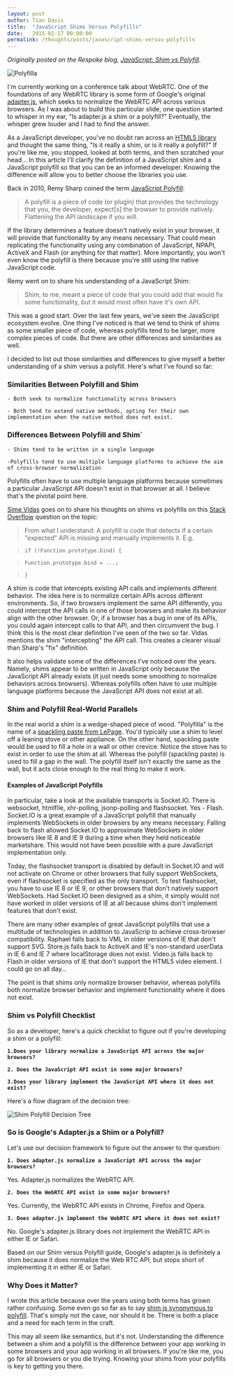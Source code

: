 ```yaml
---
layout: post
author: Tian Davis
title:  "JavaScript Shims Versus Polyfills"
date:   2015-02-17 00:00:00
permalink: /thoughts/posts/javascript-shims-versus-polyfills
---
```


*Originally posted on the Respoke blog, [JavaScript: Shim vs Polyfill](https://blog.respoke.io/post/111278536998/javascript-shim-vs-polyfill).*

![Polyfilla](/images/polyfilla.jpg)


I'm currently working on a conference talk about WebRTC. One of the foundations of any WebRTC library is some form of Google's original [adapter.js](https://code.google.com/p/webrtc/source/browse/trunk/samples/js/base/adapter.js?r=3905), which seeks to normalize the WebRTC API across various browsers. As I was about to build this particular slide, one question started to whisper in my ear, "Is adapter.js a shim or a polyfill?" Eventually, the whisper grew louder and I had to find the answer.

As a JavaScript developer, you've no doubt ran across an [HTML5 library](https://github.com/Modernizr/Modernizr/wiki/HTML5-Cross-browser-Polyfills) and thought the same thing, "Is it really a shim, or is it really a polyfill?" If you're like me, you stopped, looked at both terms, and then scratched your head… In this article I'll clarify the definition of a JavaScript shim and a JavaScript polyfill so that you can be an informed developer. Knowing the difference will allow you to better choose the libraries you use.

Back in 2010, Remy Sharp coined the term [JavaScript Polyfill](https://remysharp.com/2010/10/08/what-is-a-polyfill):

> A polyfill is a piece of code (or plugin) that provides the technology that you, the developer, expect[s] the browser to provide natively. Flattening the API landscape if you will.

If the library determines a feature doesn't natively exist in your browser, it will provide that functionality by any means necessary. That could mean replicating the functionality using any combination of JavaScript, NPAPI, ActiveX and Flash (or anything for that matter). More importantly, you won't even know the polyfill is there because you're still using the native JavaScript code.

Remy went on to share his understanding of a JavaScript Shim:

> Shim, to me, meant a piece of code that you could add that would fix some functionality, but it would most often have it's own API.  

This was a good start. Over the last few years, we've seen the JavaScript ecosystem evolve. One thing I've noticed is that we tend to think of shims as some smaller piece of code, whereas polyfills tend to be larger, more complex pieces of code. But there are other differences and similarities as well.

I decided to list out those similarities and differences to give myself a better understanding of a shim versus a polyfill. Here's what I've found so far:


### Similarities Between Polyfill and Shim

`- Both seek to normalize functionality across browsers`

`- Both tend to extend native methods, opting for their own implementation when the native method does not exist.`


### Differences Between Polyfill and Shim`

`- Shims tend to be written in a single language`

`-Polyfills tend to use multiple language platforms to achieve the aim of cross-browser normalization`

Polyfills often have to use multiple language platforms because sometimes a particular JavaScript API doesn't exist in that browser at all. I believe that's the pivotal point here.

[Sime Vidas](https://twitter.com/simevidas) goes on to share his thoughts on shims vs polyfills on this [Stack Overflow](https://stackoverflow.com/questions/6599815/what-is-the-difference-between-a-shim-and-a-polyfill/17331540#17331540) question on the topic:

> From what I understand:
> A polyfill is code that detects if a certain "expected" API is missing and manually implements it. E.g.

> `if (!Function.prototype.bind) {`

> `Function.prototype.bind = ...;`

> `}`

A shim is code that intercepts existing API calls and implements different behavior. The idea here is to normalize certain APIs across different environments. So, if two browsers implement the same API differently, you could intercept the API calls in one of those browsers and make its behavior align with the other browser. Or, if a browser has a bug in one of its APIs, you could again intercept calls to that API, and then circumvent the bug.
I think this is the most clear definition I've seen of the two so far. Vidas mentions the shim "intercepting" the API call. This creates a clearer visual than Sharp's "fix" definition.

It also helps validate some of the differences I've noticed over the years. Namely, shims appear to be written in JavaScript only because the JavaScript API already exists (it just needs some smoothing to normalize behaviors across browsers). Whereas polyfills often have to use multiple language platforms because the JavaScript API does not exist at all.


### Shim and Polyfill Real-World Parallels

In the real world a shim is a wedge-shaped piece of wood. "Polyfilla" is the name of a [spackling paste from LePage](https://www.lepageproducts.com/ProductDetail.aspx?pid=101). You'd typically use a shim to level off a leaning stove or other appliance. On the other hand, spackling paste would be used to fill a hole in a wall or other crevice. Notice the stove has to exist in order to use the shim at all. Whereas the polyfill (spackling paste) is used to fill a gap in the wall. The polyfill itself isn't exactly the same as the wall, but it acts close enough to the real thing to make it work.


#### Examples of JavaScript Polyfills

In particular, take a look at the available transports is Socket.IO. There is websocket, htmlfile, xhr-polling, jsonp-polling and flashsocket. Yes - Flash. Socket.IO is a great example of a JavaScript polyfill that manually implements WebSockets in older browsers by any means necessary. Falling back to flash allowed Socket.IO to approximate WebSockets in older browsers like IE 8 and IE 9 during a time when they held noticeable marketshare. This would not have been possible with a pure JavaScript implementation only.

Today, the flashsocket transport is disabled by default in Socket.IO and will not activate on Chrome or other browsers that fully support WebSockets, even if flashsocket is specified as the only transport. To test flashsocket, you have to use IE 8 or IE 9, or other browsers that don't natively support WebSockets. Had Socket.IO been designed as a shim, it simply would not have worked in older versions of IE at all because shims don't implement features that don't exist.

There are many other examples of great JavaScript polyfills that use a multitude of technologies in addition to JavaScrip to achieve cross-browser compatibility. Raphael falls back to VML in older versions of IE that don't support SVG. Store.js falls back to ActiveX and IE's non-standard userData in IE 6 and IE 7 where localStorage does not exist. Video.js falls back to Flash in older versions of IE that don't support the HTML5 video element. I could go on all day…

The point is that shims only normalize browser behavior, whereas polyfills both normalize browser behavior and implement functionality where it does not exist.


### Shim vs Polyfill Checklist

So as a developer, here's a quick checklist to figure out if you're developing a shim or a polyfill:

**`1.Does your library normalize a JavaScript API across the major browsers?`**

**`2. Does the JavaScript API exist in some major browsers?`**

**`3.Does your library implement the JavaScript API where it does not exist?`**

Here's a flow diagram of the decision tree:

![Shim Polyfill Decision Tree](/images/shim-polyfill-decision-tree.png)


### So is Google's Adapter.js a Shim or a Polyfill?

Let's use our decision framework to figure out the answer to the question:

**`1. Does adapter.js normalize a JavaScript API across the major browsers?`**

Yes. Adapter.js normalizes the WebRTC API.

**`2. Does the WebRTC API exist in some major browsers?`**

Yes. Currently, the WebRTC API exists in Chrome, Firefox and Opera.

**`3. Does adapter.js implement the WebRTC API where it does not exist?`**

No. Google's adapter.js library does not implement the WebRTC API in either IE or Safari.

Based on our Shim versus Polyfill guide, Google's adapter.js is definitely a shim because it does normalize the Web RTC API, but stops short of implementing it in either IE or Safari.


### Why Does it Matter?

I wrote this article because over the years using both terms has grown rather confusing. Some even go so far as to say [shim is synonymous to polyfill](https://books.google.com/books?id=qkd-yBhZokUC&pg=PA155&lpg=PA155&dq=javascript+shim+polyfill+synonymous&source=bl&ots=P0hQTVgtoK&sig=mhLt7IrbuyPz7_HT_huQIcqmuwk&hl=en&sa=X&ei=Et3bVMatF4LngwSxsIRI&ved=0CC4Q6AEwAg#v=onepage&q=javascript%20shim%20polyfill%20synonymous&f=false). That's simply not the case, nor should it be. There is both a place and a need for each term in the craft.

This may all seem like semantics, but it's not. Understanding the difference between a shim and a polyfill is the difference between your app working in some browsers and your app working in all browsers. If you're like me, you go for all browsers or you die trying. Knowing your shims from your polyfills is key to getting you there.
